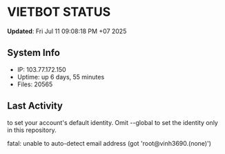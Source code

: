 # VIETBOT STATUS
**Updated**: Fri Jul 11 09:08:18 PM +07 2025

## System Info
- IP: 103.77.172.150
- Uptime: up 6 days, 55 minutes
- Files: 20565

## Last Activity

to set your account's default identity.
Omit --global to set the identity only in this repository.

fatal: unable to auto-detect email address (got 'root@vinh3690.(none)')
